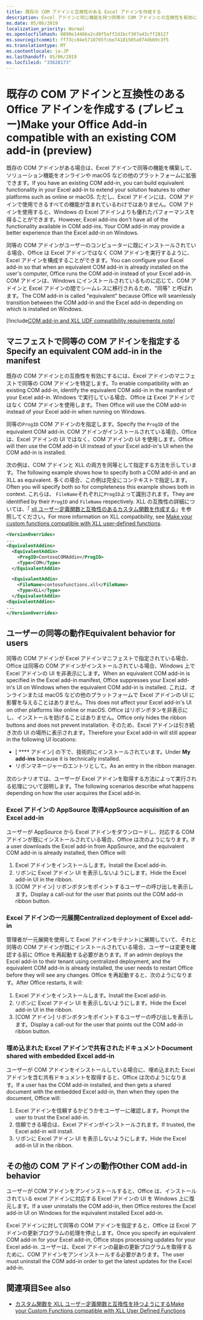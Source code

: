 ```yaml
---
title: 既存の COM アドインと互換性のある Excel アドインを作成する
description: Excel アドインと同じ機能を持つ同等の COM アドインとの互換性を有効にする
ms.date: 05/06/2019
localization_priority: Normal
ms.openlocfilehash: 0890e14466a2cd8f5aff2d1bcf307a43cff28127
ms.sourcegitcommit: ff73cc04e5718765fcbe74181505a974db69c3f5
ms.translationtype: MT
ms.contentlocale: ja-JP
ms.lasthandoff: 05/06/2019
ms.locfileid: "33628173"
---
```

# <a name="make-your-office-add-in-compatible-with-an-existing-com-add-in-preview"></a><span data-ttu-id="4c31e-103">既存の COM アドインと互換性のある Office アドインを作成する (プレビュー)</span><span class="sxs-lookup"><span data-stu-id="4c31e-103">Make your Office Add-in compatible with an existing COM add-in (preview)</span></span>

<span data-ttu-id="4c31e-104">既存の COM アドインがある場合は、Excel アドインで同等の機能を構築して、ソリューション機能をオンラインや macOS などの他のプラットフォームに拡張できます。</span><span class="sxs-lookup"><span data-stu-id="4c31e-104">If you have an existing COM add-in, you can build equivalent functionality in your Excel add-in to extend your solution features to other platforms such as online or macOS.</span></span> <span data-ttu-id="4c31e-105">ただし、Excel アドインには、COM アドインで使用できるすべての機能が含まれているわけではありません。COM アドインを使用すると、Windows の Excel アドインよりも優れたパフォーマンスを得ることができます。</span><span class="sxs-lookup"><span data-stu-id="4c31e-105">However, Excel add-ins don't have all of the functionality available in COM add-ins. Your COM add-in may provide a better experience than the Excel add-in on Windows.</span></span>

<span data-ttu-id="4c31e-106">同等の COM アドインがユーザーのコンピューターに既にインストールされている場合、Office は Excel アドインではなく COM アドインを実行するように、Excel アドインを構成することができます。</span><span class="sxs-lookup"><span data-stu-id="4c31e-106">You can configure your Excel add-in so that when an equivalent COM add-in is already installed on the user's computer, Office runs the COM add-in instead of your Excel add-in.</span></span> <span data-ttu-id="4c31e-107">COM アドインは、Windows にインストールされているものに応じて、COM アドインと Excel アドインの間でシームレスに移行されるため、"同等" と呼ばれます。</span><span class="sxs-lookup"><span data-stu-id="4c31e-107">The COM add-in is called "equivalent" because Office will seamlessly transition between the COM add-in and the Excel add-in depending on which is installed on Windows.</span></span>

[!include[COM add-in and XLL UDF compatibility requirements note](../includes/xll-compatibility-note.md)]

## <a name="specify-an-equivalent-com-add-in-in-the-manifest"></a><span data-ttu-id="4c31e-108">マニフェストで同等の COM アドインを指定する</span><span class="sxs-lookup"><span data-stu-id="4c31e-108">Specify an equivalent COM add-in in the manifest</span></span>

<span data-ttu-id="4c31e-109">既存の COM アドインとの互換性を有効にするには、Excel アドインのマニフェストで同等の COM アドインを特定します。</span><span class="sxs-lookup"><span data-stu-id="4c31e-109">To enable compatibility with an existing COM add-in, identify the equivalent COM add-in in the manifest of your Excel add-in.</span></span> <span data-ttu-id="4c31e-110">Windows で実行している場合、Office は Excel アドインではなく COM アドインを使用します。</span><span class="sxs-lookup"><span data-stu-id="4c31e-110">Then Office will use the COM add-in instead of your Excel add-in when running on Windows.</span></span>

<span data-ttu-id="4c31e-111">同等の`ProgID` COM アドインのを指定します。</span><span class="sxs-lookup"><span data-stu-id="4c31e-111">Specify the `ProgID` of the equivalent COM add-in.</span></span> <span data-ttu-id="4c31e-112">COM アドインがインストールされている場合、Office は、Excel アドインの UI ではなく、COM アドインの UI を使用します。</span><span class="sxs-lookup"><span data-stu-id="4c31e-112">Office will then use the COM add-in UI instead of your Excel add-in's UI when the COM add-in is installed.</span></span>

<span data-ttu-id="4c31e-113">次の例は、COM アドインと XLL の両方を同等として指定する方法を示しています。</span><span class="sxs-lookup"><span data-stu-id="4c31e-113">The following example shows how to specify both a COM add-in and an XLL as equivalent.</span></span> <span data-ttu-id="4c31e-114">多くの場合、この例は完全にコンテキストで指定します。</span><span class="sxs-lookup"><span data-stu-id="4c31e-114">Often you will specify both so for completeness this example shows both in context.</span></span> <span data-ttu-id="4c31e-115">これらは、 `FileName`それぞれに`ProgID`よって識別されます。</span><span class="sxs-lookup"><span data-stu-id="4c31e-115">They are identified by their `ProgID` and `FileName` respectively.</span></span> <span data-ttu-id="4c31e-116">XLL の互換性の詳細については、「 [xll ユーザー定義関数と互換性のあるカスタム関数を作成する](../excel/make-custom-functions-compatible-with-xll-udf.md)」を参照してください。</span><span class="sxs-lookup"><span data-stu-id="4c31e-116">For more information on XLL compatibility, see [Make your custom functions compatible with XLL user-defined functions](../excel/make-custom-functions-compatible-with-xll-udf.md).</span></span>

```xml
<VersionOverrides>
...
<EquivalentAddins>
  <EquivalentAddin>
    <ProgID>ContosoCOMAddin</ProgID>
    <Type>COM</Type>
  </EquivalentAddin>

  <EquivalentAddin>
    <FileName>contosofunctions.xll</FileName>
    <Type>XLL</Type>
  </EquivalentAddin>
<EquivalentAddins>
...
</VersionOverrides>
```

## <a name="equivalent-behavior-for-users"></a><span data-ttu-id="4c31e-117">ユーザーの同等の動作</span><span class="sxs-lookup"><span data-stu-id="4c31e-117">Equivalent behavior for users</span></span>

<span data-ttu-id="4c31e-118">同等の COM アドインが Excel アドインマニフェストで指定されている場合、Office は同等の COM アドインがインストールされている場合、Windows 上で Excel アドインの UI を非表示にします。</span><span class="sxs-lookup"><span data-stu-id="4c31e-118">When an equivalent COM add-in is specified in the Excel add-in manifest, Office suppresses your Excel add-in's UI on Windows when the equivalent COM add-in is installed.</span></span> <span data-ttu-id="4c31e-119">これは、オンラインまたは macOS などの他のプラットフォームで Excel アドインの UI に影響を与えることはありません。</span><span class="sxs-lookup"><span data-stu-id="4c31e-119">This does not affect your Excel add-in's UI on other platforms like online or macOS.</span></span> <span data-ttu-id="4c31e-120">Office はリボンボタンを非表示にし、インストールを妨げることはありません。</span><span class="sxs-lookup"><span data-stu-id="4c31e-120">Office only hides the ribbon buttons and does not prevent installation.</span></span> <span data-ttu-id="4c31e-121">そのため、Excel アドインは引き続き次の UI の場所に表示されます。</span><span class="sxs-lookup"><span data-stu-id="4c31e-121">Therefore your Excel add-in will still appear in the following UI locations:</span></span>

- <span data-ttu-id="4c31e-122">[ \*\*\*\* アドイン] の下で、技術的にインストールされています。</span><span class="sxs-lookup"><span data-stu-id="4c31e-122">Under **My add-ins** because it is technically installed.</span></span>
- <span data-ttu-id="4c31e-123">リボンマネージャーのエントリとして。</span><span class="sxs-lookup"><span data-stu-id="4c31e-123">As an entry in the ribbon manager.</span></span>

<span data-ttu-id="4c31e-124">次のシナリオでは、ユーザーが Excel アドインを取得する方法によって実行される処理について説明します。</span><span class="sxs-lookup"><span data-stu-id="4c31e-124">The following scenarios describe what happens depending on how the user acquires the Excel add-in.</span></span>

### <a name="appsource-acquisition-of-an-excel-add-in"></a><span data-ttu-id="4c31e-125">Excel アドインの AppSource 取得</span><span class="sxs-lookup"><span data-stu-id="4c31e-125">AppSource acquisition of an Excel add-in</span></span>

<span data-ttu-id="4c31e-126">ユーザーが AppSource から Excel アドインをダウンロードし、対応する COM アドインが既にインストールされている場合、Office は次のようになります。</span><span class="sxs-lookup"><span data-stu-id="4c31e-126">If a user downloads the Excel add-in from AppSource, and the equivalent COM add-in is already installed, then Office will:</span></span>

1. <span data-ttu-id="4c31e-127">Excel アドインをインストールします。</span><span class="sxs-lookup"><span data-stu-id="4c31e-127">Install the Excel add-in.</span></span>
2. <span data-ttu-id="4c31e-128">リボンに Excel アドイン UI を表示しないようにします。</span><span class="sxs-lookup"><span data-stu-id="4c31e-128">Hide the Excel add-in UI in the ribbon.</span></span>
3. <span data-ttu-id="4c31e-129">[COM アドイン] リボンボタンをポイントするユーザーの呼び出しを表示します。</span><span class="sxs-lookup"><span data-stu-id="4c31e-129">Display a call-out for the user that points out the COM add-in ribbon button.</span></span>

### <a name="centralized-deployment-of-excel-add-in"></a><span data-ttu-id="4c31e-130">Excel アドインの一元展開</span><span class="sxs-lookup"><span data-stu-id="4c31e-130">Centralized deployment of Excel add-in</span></span>

<span data-ttu-id="4c31e-131">管理者が一元展開を使用して Excel アドインをテナントに展開していて、それと同等の COM アドインが既にインストールされている場合、ユーザーは変更を確認する前に Office を再起動する必要があります。</span><span class="sxs-lookup"><span data-stu-id="4c31e-131">If an admin deploys the Excel add-in to their tenant using centralized deployment, and the equivalent COM add-in is already installed, the user needs to restart Office before they will see any changes.</span></span> <span data-ttu-id="4c31e-132">Office を再起動すると、次のようになります。</span><span class="sxs-lookup"><span data-stu-id="4c31e-132">After Office restarts, it will:</span></span>

1. <span data-ttu-id="4c31e-133">Excel アドインをインストールします。</span><span class="sxs-lookup"><span data-stu-id="4c31e-133">Install the Excel add-in.</span></span>
2. <span data-ttu-id="4c31e-134">リボンに Excel アドイン UI を表示しないようにします。</span><span class="sxs-lookup"><span data-stu-id="4c31e-134">Hide the Excel add-in UI in the ribbon.</span></span>
3. <span data-ttu-id="4c31e-135">[COM アドイン] リボンボタンをポイントするユーザーの呼び出しを表示します。</span><span class="sxs-lookup"><span data-stu-id="4c31e-135">Display a call-out for the user that points out the COM add-in ribbon button.</span></span>

### <a name="document-shared-with-embedded-excel-add-in"></a><span data-ttu-id="4c31e-136">埋め込まれた Excel アドインで共有されたドキュメント</span><span class="sxs-lookup"><span data-stu-id="4c31e-136">Document shared with embedded Excel add-in</span></span>

<span data-ttu-id="4c31e-137">ユーザーが COM アドインをインストールしている場合に、埋め込まれた Excel アドインを含む共有ドキュメントを取得すると、Office は次のようになります。</span><span class="sxs-lookup"><span data-stu-id="4c31e-137">If a user has the COM add-in installed, and then gets a shared document with the embedded Excel add-in, then when they open the document, Office will:</span></span>

1. <span data-ttu-id="4c31e-138">Excel アドインを信頼するかどうかをユーザーに確認します。</span><span class="sxs-lookup"><span data-stu-id="4c31e-138">Prompt the user to trust the Excel add-in.</span></span>
2. <span data-ttu-id="4c31e-139">信頼できる場合は、Excel アドインがインストールされます。</span><span class="sxs-lookup"><span data-stu-id="4c31e-139">If trusted, the Excel add-in will install.</span></span>
3. <span data-ttu-id="4c31e-140">リボンに Excel アドイン UI を表示しないようにします。</span><span class="sxs-lookup"><span data-stu-id="4c31e-140">Hide the Excel add-in UI in the ribbon.</span></span>

## <a name="other-com-add-in-behavior"></a><span data-ttu-id="4c31e-141">その他の COM アドインの動作</span><span class="sxs-lookup"><span data-stu-id="4c31e-141">Other COM add-in behavior</span></span>

<span data-ttu-id="4c31e-142">ユーザーが COM アドインをアンインストールすると、Office は、インストールされている excel アドインに対応する Excel アドインの UI を Windows 上に復元します。</span><span class="sxs-lookup"><span data-stu-id="4c31e-142">If a user uninstalls the COM add-in, then Office restores the Excel add-in UI on Windows for the equivalent installed Excel add-in.</span></span>

<span data-ttu-id="4c31e-143">Excel アドインに対して同等の COM アドインを指定すると、Office は Excel アドインの更新プログラムの処理を停止します。</span><span class="sxs-lookup"><span data-stu-id="4c31e-143">Once you specify an equivalent COM add-in for your Excel add-in, Office stops processing updates for your Excel add-in.</span></span> <span data-ttu-id="4c31e-144">ユーザーは、Excel アドインの最新の更新プログラムを取得するために、COM アドインをアンインストールする必要があります。</span><span class="sxs-lookup"><span data-stu-id="4c31e-144">The user must uninstall the COM add-in order to get the latest updates for the Excel add-in.</span></span>

## <a name="see-also"></a><span data-ttu-id="4c31e-145">関連項目</span><span class="sxs-lookup"><span data-stu-id="4c31e-145">See also</span></span>

- [<span data-ttu-id="4c31e-146">カスタム関数を XLL ユーザー定義関数と互換性を持つようにする</span><span class="sxs-lookup"><span data-stu-id="4c31e-146">Make your Custom Functions compatible with XLL User Defined Functions</span></span>](../excel/make-custom-functions-compatible-with-xll-udf.md)

